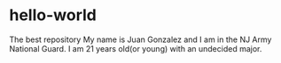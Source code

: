 # hello-world
The best repository
My name is Juan Gonzalez and I am in the NJ Army National Guard. I am 21 years old(or young) with an undecided major.
